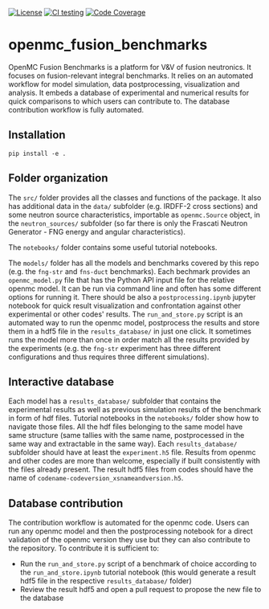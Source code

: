 [![License](https://img.shields.io/badge/license-MIT-green)](https://opensource.org/licenses/MIT)
[![CI testing](https://github.com/SteSeg/openmc_fusion_benchmarks/actions/workflows/ci.yml/badge.svg?branch=main)](https://github.com/SteSeg/openmc_fusion_benchmarks/workflows/ci.yml)
[![Code Coverage](https://coveralls.io/github/SteSeg/openmc_fusion_benchmarks)](https://coveralls.io/repos/github/SteSeg/openmc_fusion_benchmarks/badge.svg)

# openmc_fusion_benchmarks
OpenMC Fusion Benchmarks is a platform for V&V of fusion neutronics. It focuses on fusion-relevant integral benchmarks. It relies on an automated workflow for model simulation, data postprocessing, visualization and analysis. It embeds a database of experimental and numerical results for quick comparisons to which users can contribute to. The database contribution workflow is fully automated.

## Installation
```
pip install -e .
```

## Folder organization
The `src/` folder provides all the classes and functions of the package. It also has additional data in the `data/` subfolder (e.g. IRDFF-2 cross sections) and some neutron source characteristics, importable as `openmc.Source` object, in the `neutron_sources/` subfolder (so far there is only the Frascati Neutron Generator - FNG energy and angular characteristics).

The `notebooks/` folder contains some useful tutorial notebooks.

The `models/` folder has all the models and benchmarks covered by this repo (e.g. the `fng-str` and `fns-duct` benchmarks). Each bechmark provides an `openmc_model.py` file that has the Python API input file for the relative openmc model. It can be run via command line and often has some different options for running it. There should be also a `postprocessing.ipynb` jupyter notebook for quick result visualization and confrontation against other experimental or other codes' results. The `run_and_store.py` script is an automated way to run the openmc model, postprocess the results and store them in a hdf5 file in the `results_database/` in just one click. It sometimes runs the model more than once in order match all the results provided by the experiments (e.g. the `fng-str` experiment has three different configurations and thus requires three different simulations).

## Interactive database
Each model has a `results_database/` subfolder that contains the experimental results as well as previous simulation results of the benchmark in form of hdf files. Tutorial notebooks in the `notebooks/` folder show how to navigate those files. All the hdf files belonging to the same model have same structure (same tallies with the same name, postprocessed in the same way and extractable in the same way). Each `results_database/` subfolder should have at least the `experiment.h5` file. Results from openmc and other codes are more than welcome, especially if built consistently with the files already present. The result hdf5 files from codes should have the name of `codename-codeversion_xsnameandversion.h5`.

## Database contribution
The contribution workflow is automated for the openmc code. Users can run any openmc model and then the postprocessing notebook for a direct validation of the openmc version they use but they can also contribute to the repository. To contribute it is sufficient to:

- Run the `run_and_store.py` script of a benchmark of choice according to the `run_and_store.ipynb` tutorial notebook (this would generate a result hdf5 file in the respective `results_database/` folder)
- Review the result hdf5 and open a pull request to propose the new file to the database
